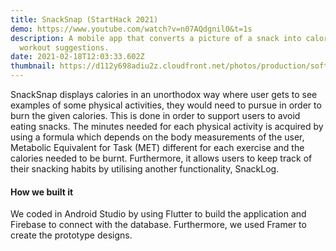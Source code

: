 ```yaml
---
title: SnackSnap (StartHack 2021)
demo: https://www.youtube.com/watch?v=n07AQdgnil0&t=1s
description: A mobile app that converts a picture of a snack into calories and
  workout suggestions.
date: 2021-02-18T12:03:33.602Z
thumbnail: https://d112y698adiu2z.cloudfront.net/photos/production/software_photos/001/440/927/datas/gallery.jpg
---
```

SnackSnap displays calories in an unorthodox way where user gets to see examples of some physical activities, they would need to pursue in order to burn the given calories. This is done in order to support users to avoid eating snacks. The minutes needed for each physical activity is acquired by using a formula which depends on the body measurements of the user, Metabolic Equivalent for Task (MET) different for each exercise and the calories needed to be burnt. Furthermore, it allows users to keep track of their snacking habits by utilising another functionality, SnackLog.

#### How we built it

We coded in Android Studio by using Flutter to build the application and Firebase to connect with the database. Furthermore, we used Framer to create the prototype designs.